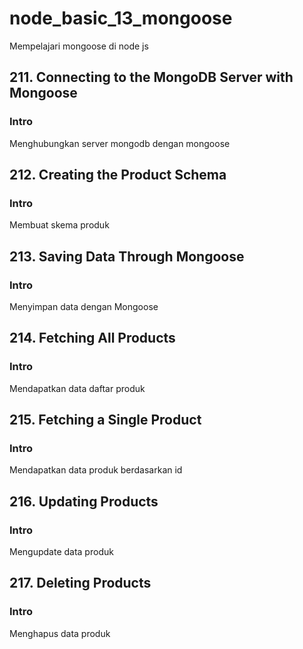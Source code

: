 # node_basic_13_mongoose

Mempelajari mongoose di node js

## 211. Connecting to the MongoDB Server with Mongoose

### Intro

Menghubungkan server mongodb dengan mongoose
 
## 212. Creating the Product Schema

### Intro

Membuat skema produk

## 213. Saving Data Through Mongoose

### Intro

Menyimpan data dengan Mongoose

## 214. Fetching All Products

### Intro

Mendapatkan data daftar produk

## 215. Fetching a Single Product

### Intro

Mendapatkan data produk berdasarkan id

## 216. Updating Products

### Intro

Mengupdate data produk

## 217. Deleting Products

### Intro

Menghapus data produk
